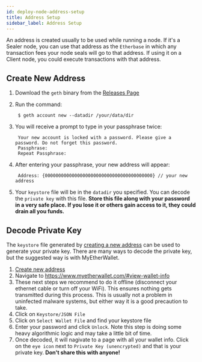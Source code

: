 ```yaml
---
id: deploy-node-address-setup
title: Address Setup
sidebar_label: Address Setup
---
```


An address is created usually to be used while running a node. If it's a Sealer node, you can use that address as the `Etherbase` in which any transaction fees your node seals will go to that address. If using it on a Client node, you could execute transactions with that address.

## Create New Address
1. Download the `geth` binary from the [Releases Page](https://github.com/ghuchain/go-ghuchain-releases/releases)
2. Run the command:

        $ geth account new --datadir /your/data/dir

3. You will receive a prompt to type in your passphrase twice:

        Your new account is locked with a password. Please give a password. Do not forget this password.
        Passphrase:
        Repeat Passphrase:

4. After entering your passphrase, your new address will appear:

        Address: {0000000000000000000000000000000000000000} // your new address

3. Your `keystore` file will be in the `datadir` you specified. You can decode the `private key` with this file. **Store this file along with your password in a very safe place. If you lose it or others gain access to it, they could drain all you funds.**

## Decode Private Key
The `keystore` file generated by [creating a new address](#create-new-address) can be used to generate your private key. There are many ways to decode the private key, but the suggested way is with MyEtherWallet.

1. [Create new address](#create-new-address)
2. Navigate to https://www.myetherwallet.com/#view-wallet-info
3. These next steps we recommend to do it offline (disconnect your ethernet cable or turn off your WiFi). This ensures nothing gets transmitted during this process. This is usually not a problem in uninfected malware systems, but either way it is a good precaution to take.
4. Click on `Keystore/JSON File`
5. Click on `Select Wallet File` and find your keystore file
6. Enter your password and click `Unlock`. Note this step is doing some heavy algorithmic logic and may take a little bit of time.
7. Once decoded, it will nagivate to a page with all your wallet info. Click on the `eye icon` next to `Private Key (unencrypted)` and that is your private key. **Don't share this with anyone!**
